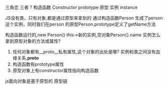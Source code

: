 三角恋
三者 ? 构造函数 Constructor
prototype 原型
实例 instance 

JS没有类，只有对象,都是通过原型来拿到的
通过构造函数Person 生成了person这个实例，同时我们在person 的原型Person.prototype定义了getName方法

构造函数运行的,new Person() this->新的实例,空对象Person{}.name 实例怎么拿到原型对象的方法或属性?
1. 任何对象都有__proto__私有属性,这个对象的出处是哪? 实例和类之间没有血缘关系,__proto__
2. 构造函数有prototype属性
3. 原型对象上有constructor属性指向构造函数

js面向对象是基于原型的
原型链